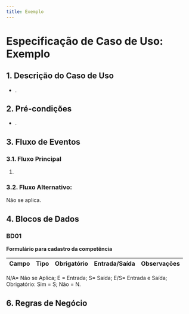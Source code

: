 ```yaml
---
title: Exemplo
---
```

# **Especificação de Caso de Uso: Exemplo**

## **1. Descrição do Caso de Uso**

- .

## **2. Pré-condições**

- .

## **3. Fluxo de Eventos**  

### **3.1. Fluxo Principal**    

1. 

### **3.2. Fluxo Alternativo:**

Não se aplica.

## **4. Blocos de Dados**

### <a id="BD01"></a>BD01

**Formulário para cadastro da competência**

Campo                                 | Tipo                     | Obrigatório  |Entrada/Saída |Observações
------------------------------------- | ------------------------ | -------------|--------------|-------------

N/A= Não se Aplica; E = Entrada; S= Saída; E/S= Entrada e Saída; Obrigatório: Sim = S; Não = N.


## **6. Regras de Negócio**


